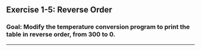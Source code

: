 
## Exercise 1-5: Reverse Order  
### Goal: Modify the temperature conversion program to print the table in reverse order, from 300 to 0.

---
